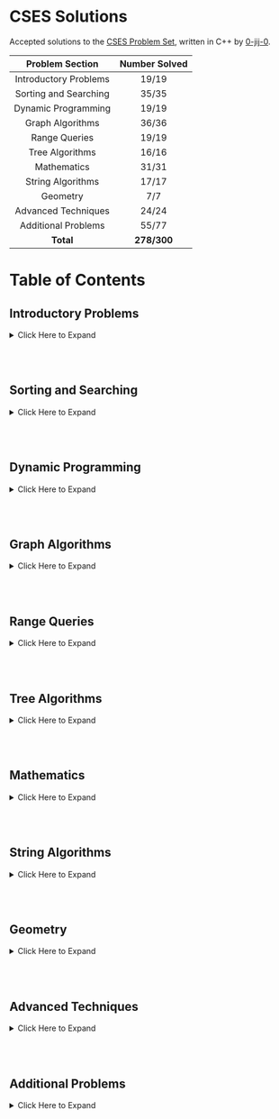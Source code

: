 # CSES Solutions

Accepted solutions to the [CSES Problem Set](https://cses.fi/problemset/), written in C++ by [0-jij-0](https://cses.fi/user/16768). 

| Problem Section       | Number Solved |
|:---------------------:|:-------------:|
| Introductory Problems |     19/19     |
| Sorting and Searching |     35/35     |
| Dynamic Programming   |     19/19     |
| Graph Algorithms      |     36/36     |
| Range Queries         |     19/19     |
| Tree Algorithms       |     16/16     |
| Mathematics           |     31/31     |
| String Algorithms     |     17/17     |
| Geometry              |      7/7      |
| Advanced Techniques   |     24/24     |
| Additional Problems   |     55/77     |
| **Total**             |  **278/300**  |

# Table of Contents

## Introductory Problems

<details>
    <summary>Click Here to Expand</summary>

1. [Weird Algorithm](/CSES%20Problem%20Set/01%20-%20Introductory%20Problems/Weird%20Algorithm.cpp)
1. [Missing Number](/CSES%20Problem%20Set/01%20-%20Introductory%20Problems/Missing%20Number.cpp)
1. [Repetitions](/CSES%20Problem%20Set/01%20-%20Introductory%20Problems/Repetitions.cpp)
1. [Increasing Array](/CSES%20Problem%20Set/01%20-%20Introductory%20Problems/Increasing%20Array.cpp)
1. [Permutations](/CSES%20Problem%20Set/01%20-%20Introductory%20Problems/Permutations%20I.cpp)
1. [Number Spiral](/CSES%20Problem%20Set/01%20-%20Introductory%20Problems/Number%20Spiral.cpp)
1. [Two Knights](/CSES%20Problem%20Set/01%20-%20Introductory%20Problems/Two%20Knights.cpp)
1. [Two Sets](/CSES%20Problem%20Set/01%20-%20Introductory%20Problems/Two%20Sets%20I.cpp)
1. [Bit Strings](/CSES%20Problem%20Set/01%20-%20Introductory%20Problems/Bit%20Strings.cpp)
1. [Trailing Zeros](/CSES%20Problem%20Set/01%20-%20Introductory%20Problems/Trailing%20Zeros.cpp)
1. [Coin Piles](/CSES%20Problem%20Set/01%20-%20Introductory%20Problems/Coin%20Piles.cpp)
1. [Palindrome Reorder](/CSES%20Problem%20Set/01%20-%20Introductory%20Problems/Palindrome%20Reorder.cpp)
1. [Gray Code](/CSES%20Problem%20Set/01%20-%20Introductory%20Problems/Gray%20Code.cpp)
1. [Tower of Hanoi](/CSES%20Problem%20Set/01%20-%20Introductory%20Problems/Tower%20of%20Hanoi.cpp)
1. [Creating Strings](/CSES%20Problem%20Set/01%20-%20Introductory%20Problems/Creating%20Strings%20I.cpp)
1. [Apple Division](/CSES%20Problem%20Set/01%20-%20Introductory%20Problems/Apple%20Division.cpp)
1. [Chessboard and Queens](/CSES%20Problem%20Set/01%20-%20Introductory%20Problems/Chessboard%20and%20Queens.cpp)
1. [Digit Queries](/CSES%20Problem%20Set/01%20-%20Introductory%20Problems/Digit%20Queries.cpp)
1. [Grid Paths](/CSES%20Problem%20Set/01%20-%20Introductory%20Problems/Grid%20Paths%20I.cpp)

</details>

<br/><br/>

## Sorting and Searching

<details>
    <summary>Click Here to Expand</summary>

1. [Distinct Numbers](/CSES%20Problem%20Set/02%20-%20Sorting%20and%20Searching/Distinct%20Numbers.cpp)
1. [Apartments](/CSES%20Problem%20Set/02%20-%20Sorting%20and%20Searching/Apartments.cpp)
1. [Ferris Wheel](/CSES%20Problem%20Set/02%20-%20Sorting%20and%20Searching/Ferris%20Wheel.cpp)
1. [Concert Tickets](/CSES%20Problem%20Set/02%20-%20Sorting%20and%20Searching/Concert%20Tickets.cpp)
1. [Restaurant Customers](/CSES%20Problem%20Set/02%20-%20Sorting%20and%20Searching/Restaurant%20Customers.cpp)
1. [Movie Festival](/CSES%20Problem%20Set/02%20-%20Sorting%20and%20Searching/Movie%20Festival%20I.cpp)
1. [Sum of Two Values](/CSES%20Problem%20Set/02%20-%20Sorting%20and%20Searching/Sum%20of%20Two%20Values.cpp)
1. [Maximum Subarray Sum](/CSES%20Problem%20Set/02%20-%20Sorting%20and%20Searching/Maximum%20Subarray%20Sum%20I.cpp)
1. [Stick Lengths](/CSES%20Problem%20Set/02%20-%20Sorting%20and%20Searching/Stick%20Lengths.cpp)
1. [Missing Coin Sum](/CSES%20Problem%20Set/02%20-%20Sorting%20and%20Searching/Missing%20Coin%20Sum.cpp)
1. [Collecting Numbers](/CSES%20Problem%20Set/02%20-%20Sorting%20and%20Searching/Collecting%20Numbers%20I.cpp)
1. [Collecting Numbers II](/CSES%20Problem%20Set/02%20-%20Sorting%20and%20Searching/Collecting%20Numbers%20II.cpp)
1. [Playlist](/CSES%20Problem%20Set/02%20-%20Sorting%20and%20Searching/Playlist.cpp)
1. [Towers](/CSES%20Problem%20Set/02%20-%20Sorting%20and%20Searching/Towers.cpp)
1. [Traffic Lights](/CSES%20Problem%20Set/02%20-%20Sorting%20and%20Searching/Traffic%20Lights.cpp)
1. [Josephus Problem I](/CSES%20Problem%20Set/02%20-%20Sorting%20and%20Searching/Josephus%20Problem%20I.cpp)
1. [Josephus Problem II](/CSES%20Problem%20Set/02%20-%20Sorting%20and%20Searching/Josephus%20Problem%20II.cpp)
1. [Nested Ranges Check](/CSES%20Problem%20Set/02%20-%20Sorting%20and%20Searching/Nested%20Ranges%20Check.cpp)
1. [Nested Ranges Count](/CSES%20Problem%20Set/02%20-%20Sorting%20and%20Searching/Nested%20Ranges%20Count.cpp)
1. [Room Allocation](/CSES%20Problem%20Set/02%20-%20Sorting%20and%20Searching/Room%20Allocation.cpp)
1. [Factory Machines](/CSES%20Problem%20Set/02%20-%20Sorting%20and%20Searching/Factory%20Machines.cpp)
1. [Tasks and Deadlines](/CSES%20Problem%20Set/02%20-%20Sorting%20and%20Searching/Tasks%20and%20Deadlines.cpp)
1. [Reading Books](/CSES%20Problem%20Set/02%20-%20Sorting%20and%20Searching/Reading%20Books.cpp)
1. [Sum of Three Values](/CSES%20Problem%20Set/02%20-%20Sorting%20and%20Searching/Sum%20of%20Three%20Values.cpp)
1. [Sum of Four Values](/CSES%20Problem%20Set/02%20-%20Sorting%20and%20Searching/Sum%20of%20Four%20Values.cpp)
1. [Nearest Smaller Values](/CSES%20Problem%20Set/02%20-%20Sorting%20and%20Searching/Nearest%20Smaller%20Values.cpp)
1. [Subarray Sums I](/CSES%20Problem%20Set/02%20-%20Sorting%20and%20Searching/Subarray%20Sums%20I.cpp)
1. [Subarray Sums II](/CSES%20Problem%20Set/02%20-%20Sorting%20and%20Searching/Subarray%20Sums%20II.cpp)
1. [Subarray Divisibility](/CSES%20Problem%20Set/02%20-%20Sorting%20and%20Searching/Subarray%20Divisibility.cpp)
1. [Subarray Distinct Values](/CSES%20Problem%20Set/02%20-%20Sorting%20and%20Searching/Subarray%20Distinct%20Values.cpp)
1. [Array Division](/CSES%20Problem%20Set/02%20-%20Sorting%20and%20Searching/Array%20Division.cpp)
1. [Sliding Median](/CSES%20Problem%20Set/02%20-%20Sorting%20and%20Searching/Sliding%20Median.cpp)
1. [Sliding Cost](/CSES%20Problem%20Set/02%20-%20Sorting%20and%20Searching/Sliding%20Cost.cpp)
1. [Movie Festival II](/CSES%20Problem%20Set/02%20-%20Sorting%20and%20Searching/Movie%20Festival%20II.cpp)
1. [Maximum Subarray Sum II](/CSES%20Problem%20Set/02%20-%20Sorting%20and%20Searching/Maximum%20Subarray%20Sum%20II.cpp)

</details>

<br/><br/>

## Dynamic Programming

<details>
    <summary>Click Here to Expand</summary>

1. [Dice Combinations](/CSES%20Problem%20Set/03%20-%20Dynamic%20Programming/Dice%20Combinations.cpp)
1. [Minimizing Coins](/CSES%20Problem%20Set/03%20-%20Dynamic%20Programming/Minimizing%20Coins.cpp)
1. [Coin Combinations I](/CSES%20Problem%20Set/03%20-%20Dynamic%20Programming/Coin%20Combinations%20I.cpp)
1. [Coin Combinations II](/CSES%20Problem%20Set/03%20-%20Dynamic%20Programming/Coin%20Combinations%20II.cpp)
1. [Removing Digits](/CSES%20Problem%20Set/03%20-%20Dynamic%20Programming/Removing%20Digits%20I.cpp)
1. [Grid Paths](/CSES%20Problem%20Set/03%20-%20Dynamic%20Programming/Grid%20Paths%20II.cpp)
1. [Book Shop](/CSES%20Problem%20Set/03%20-%20Dynamic%20Programming/Book%20Shop%20I.cpp)
1. [Array Description](/CSES%20Problem%20Set/03%20-%20Dynamic%20Programming/Array%20Description.cpp)
1. [Counting Towers](/CSES%20Problem%20Set/03%20-%20Dynamic%20Programming/Counting%20Towers.cpp)
1. [Edit Distance](/CSES%20Problem%20Set/03%20-%20Dynamic%20Programming/Edit%20Distance.cpp)
1. [Rectangle Cutting](/CSES%20Problem%20Set/03%20-%20Dynamic%20Programming/Rectangle%20Cutting.cpp)
1. [Money Sums](/CSES%20Problem%20Set/03%20-%20Dynamic%20Programming/Money%20Sums.cpp)
1. [Removal Game](/CSES%20Problem%20Set/03%20-%20Dynamic%20Programming/Removal%20Game.cpp)
1. [Two Sets II](/CSES%20Problem%20Set/03%20-%20Dynamic%20Programming/Two%20Sets%20II.cpp)
1. [Increasing Subsequence](/CSES%20Problem%20Set/03%20-%20Dynamic%20Programming/Increasing%20Subsequence%20I.cpp)
1. [Projects](/CSES%20Problem%20Set/03%20-%20Dynamic%20Programming/Projects.cpp)
1. [Elevator Rides](/CSES%20Problem%20Set/03%20-%20Dynamic%20Programming/Elevator%20Rides.cpp)
1. [Counting Tilings](/CSES%20Problem%20Set/03%20-%20Dynamic%20Programming/Counting%20Tilings.cpp)
1. [Counting Numbers](/CSES%20Problem%20Set/03%20-%20Dynamic%20Programming/Counting%20Numbers.cpp)

</details>

<br/><br/>

## Graph Algorithms

<details>
    <summary>Click Here to Expand</summary>

1. [Counting Rooms](/CSES%20Problem%20Set/04%20-%20Graph%20Algorithms/Counting%20Rooms.cpp)
1. [Labyrinth](/CSES%20Problem%20Set/04%20-%20Graph%20Algorithms/Labyrinth.cpp)
1. [Building Roads](/CSES%20Problem%20Set/04%20-%20Graph%20Algorithms/Building%20Roads.cpp)
1. [Message Route](/CSES%20Problem%20Set/04%20-%20Graph%20Algorithms/Message%20Route.cpp)
1. [Building Teams](/CSES%20Problem%20Set/04%20-%20Graph%20Algorithms/Building%20Teams.cpp)
1. [Round Trip](/CSES%20Problem%20Set/04%20-%20Graph%20Algorithms/Round%20Trip%20I.cpp)
1. [Monsters](/CSES%20Problem%20Set/04%20-%20Graph%20Algorithms/Monsters.cpp)
1. [Shortest Routes I](/CSES%20Problem%20Set/04%20-%20Graph%20Algorithms/Shortest%20Routes%20I.cpp)
1. [Shortest Routes II](/CSES%20Problem%20Set/04%20-%20Graph%20Algorithms/Shortest%20Routes%20II.cpp)
1. [High Score](/CSES%20Problem%20Set/04%20-%20Graph%20Algorithms/High%20Score.cpp)
1. [Flight Discount](/CSES%20Problem%20Set/04%20-%20Graph%20Algorithms/Flight%20Discount.cpp)
1. [Cycle Finding](/CSES%20Problem%20Set/04%20-%20Graph%20Algorithms/Cycle%20Finding.cpp)
1. [Flight Routes](/CSES%20Problem%20Set/04%20-%20Graph%20Algorithms/Flight%20Routes.cpp)
1. [Round Trip II](/CSES%20Problem%20Set/04%20-%20Graph%20Algorithms/Round%20Trip%20II.cpp)
1. [Course Schedule](/CSES%20Problem%20Set/04%20-%20Graph%20Algorithms/Course%20Schedule%20I.cpp)
1. [Longest Flight Route](/CSES%20Problem%20Set/04%20-%20Graph%20Algorithms/Longest%20Flight%20Route.cpp)
1. [Game Routes](/CSES%20Problem%20Set/04%20-%20Graph%20Algorithms/Game%20Routes.cpp)
1. [Investigation](/CSES%20Problem%20Set/04%20-%20Graph%20Algorithms/Investigation.cpp)
1. [Planets Queries I](/CSES%20Problem%20Set/04%20-%20Graph%20Algorithms/Planets%20Queries%20I.cpp)
1. [Planets Queries II](/CSES%20Problem%20Set/04%20-%20Graph%20Algorithms/Planets%20Queries%20II.cpp)
1. [Planets Cycles](/CSES%20Problem%20Set/04%20-%20Graph%20Algorithms/Planets%20Cycles.cpp)
1. [Road Reparation](/CSES%20Problem%20Set/04%20-%20Graph%20Algorithms/Road%20Reparation.cpp)
1. [Road Construction](/CSES%20Problem%20Set/04%20-%20Graph%20Algorithms/Road%20Construction.cpp)
1. [Flight Routes Check](/CSES%20Problem%20Set/04%20-%20Graph%20Algorithms/Flight%20Routes%20Check.cpp)
1. [Planets and Kingdoms](/CSES%20Problem%20Set/04%20-%20Graph%20Algorithms/Planets%20and%20Kingdoms.cpp)
1. [Giant Pizza](/CSES%20Problem%20Set/04%20-%20Graph%20Algorithms/Giant%20Pizza.cpp)
1. [Coin Collector](/CSES%20Problem%20Set/04%20-%20Graph%20Algorithms/Coin%20Collector.cpp)
1. [Mail Delivery](/CSES%20Problem%20Set/04%20-%20Graph%20Algorithms/Mail%20Delivery.cpp)
1. [De Bruijn Sequence](/CSES%20Problem%20Set/04%20-%20Graph%20Algorithms/De%20Bruijn%20Sequence.cpp)
1. [Teleporters Path](/CSES%20Problem%20Set/04%20-%20Graph%20Algorithms/Teleporters%20Path.cpp)
1. [Hamiltonian Flights](/CSES%20Problem%20Set/04%20-%20Graph%20Algorithms/Hamiltonian%20Flights.cpp)
1. [Knight's Tour](/CSES%20Problem%20Set/04%20-%20Graph%20Algorithms/Knight's%20Tour.cpp)
1. [Download Speed](/CSES%20Problem%20Set/04%20-%20Graph%20Algorithms/Download%20Speed.cpp)
1. [Police Chase](/CSES%20Problem%20Set/04%20-%20Graph%20Algorithms/Police%20Chase.cpp)
1. [School Dance](/CSES%20Problem%20Set/04%20-%20Graph%20Algorithms/School%20Dance.cpp)
1. [Distinct Routes](/CSES%20Problem%20Set/04%20-%20Graph%20Algorithms/Distinct%20Routes%20I.cpp)

</details>

<br/><br/>

## Range Queries

<details>
    <summary>Click Here to Expand</summary>

1. [Static Range Sum Queries](/CSES%20Problem%20Set/05%20-%20Range%20Queries/Static%20Range%20Sum%20Queries.cpp)
1. [Static Range Minimum Queries](/CSES%20Problem%20Set/05%20-%20Range%20Queries/Static%20Range%20Minimum%20Queries.cpp)
1. [Dynamic Range Sum Queries](/CSES%20Problem%20Set/05%20-%20Range%20Queries/Dynamic%20Range%20Sum%20Queries.cpp)
1. [Dynamic Range Minimum Queries](/CSES%20Problem%20Set/05%20-%20Range%20Queries/Dynamic%20Range%20Minimum%20Queries.cpp)
1. [Range XOR Queries](/CSES%20Problem%20Set/05%20-%20Range%20Queries/Range%20XOR%20Queries.cpp)
1. [Range Update Queries](/CSES%20Problem%20Set/05%20-%20Range%20Queries/Range%20Update%20Queries.cpp)
1. [Forest Queries](/CSES%20Problem%20Set/05%20-%20Range%20Queries/Forest%20Queries%20I.cpp)
1. [Hotel Queries](/CSES%20Problem%20Set/05%20-%20Range%20Queries/Hotel%20Queries.cpp)
1. [List Removals](/CSES%20Problem%20Set/05%20-%20Range%20Queries/List%20Removals.cpp)
1. [Salary Queries](/CSES%20Problem%20Set/05%20-%20Range%20Queries/Salary%20Queries.cpp)
1. [Prefix Sum Queries](/CSES%20Problem%20Set/05%20-%20Range%20Queries/Prefix%20Sum%20Queries.cpp)
1. [Pizzeria Queries](/CSES%20Problem%20Set/05%20-%20Range%20Queries/Pizzeria%20Queries.cpp)
1. [Subarray Sum Queries](/CSES%20Problem%20Set/05%20-%20Range%20Queries/Subarray%20Sum%20Queries.cpp)
1. [Distinct Values Queries](/CSES%20Problem%20Set/05%20-%20Range%20Queries/Distinct%20Values%20Queries.cpp)
1. [Increasing Array Queries](/CSES%20Problem%20Set/05%20-%20Range%20Queries/Increasing%20Array%20Queries.cpp)
1. [Forest Queries II](/CSES%20Problem%20Set/05%20-%20Range%20Queries/Forest%20Queries%20II.cpp)
1. [Range Updates and Sums](/CSES%20Problem%20Set/05%20-%20Range%20Queries/Range%20Updates%20and%20Sums.cpp)
1. [Polynomial Queries](/CSES%20Problem%20Set/05%20-%20Range%20Queries/Polynomial%20Queries.cpp)
1. [Range Queries and Copies](/CSES%20Problem%20Set/05%20-%20Range%20Queries/Range%20Queries%20and%20Copies.cpp)

</details>

<br/><br/>

## Tree Algorithms

<details>
    <summary>Click Here to Expand</summary>

1. [Subordinates](/CSES%20Problem%20Set/06%20-%20Tree%20Algorithms/Subordinates.cpp)
1. [Tree Matching](/CSES%20Problem%20Set/06%20-%20Tree%20Algorithms/Tree%20Matching.cpp)
1. [Tree Diameter](/CSES%20Problem%20Set/06%20-%20Tree%20Algorithms/Tree%20Diameter.cpp)
1. [Tree Distances I](/CSES%20Problem%20Set/06%20-%20Tree%20Algorithms/Tree%20Distances%20I.cpp)
1. [Tree Distances II](/CSES%20Problem%20Set/06%20-%20Tree%20Algorithms/Tree%20Distances%20II.cpp)
1. [Company Queries I](/CSES%20Problem%20Set/06%20-%20Tree%20Algorithms/Company%20Queries%20I.cpp)
1. [Company Queries II](/CSES%20Problem%20Set/06%20-%20Tree%20Algorithms/Company%20Queries%20II.cpp)
1. [Distance Queries](/CSES%20Problem%20Set/06%20-%20Tree%20Algorithms/Distance%20Queries.cpp)
1. [Counting Paths](/CSES%20Problem%20Set/06%20-%20Tree%20Algorithms/Counting%20Paths.cpp)
1. [Subtree Queries](/CSES%20Problem%20Set/06%20-%20Tree%20Algorithms/Subtree%20Queries.cpp)
1. [Path Queries](/CSES%20Problem%20Set/06%20-%20Tree%20Algorithms/Path%20Queries%20I.cpp)
1. [Path Queries II](/CSES%20Problem%20Set/06%20-%20Tree%20Algorithms/Path%20Queries%20II.cpp)
1. [Distinct Colors](/CSES%20Problem%20Set/06%20-%20Tree%20Algorithms/Distinct%20Colors.cpp)
1. [Finding a Centroid](/CSES%20Problem%20Set/06%20-%20Tree%20Algorithms/Finding%20a%20Centroid.cpp)
1. [Fixed-Length Paths I](/CSES%20Problem%20Set/06%20-%20Tree%20Algorithms/Fixed%20Length%20Paths%20I.cpp)
1. [Fixed-Length Paths II](/CSES%20Problem%20Set/06%20-%20Tree%20Algorithms/Fixed%20Length%20Paths%20II.cpp)

</details>

<br/><br/>

## Mathematics

<details>
    <summary>Click Here to Expand</summary>

1. [Josephus Queries](/CSES%20Problem%20Set/07%20-%20Mathematics/Josephus%20Queries.cpp)
1. [Exponentiation](/CSES%20Problem%20Set/07%20-%20Mathematics/Exponentiation%20I.cpp)
1. [Exponentiation II](/CSES%20Problem%20Set/07%20-%20Mathematics/Exponentiation%20II.cpp)
1. [Counting Divisors](/CSES%20Problem%20Set/07%20-%20Mathematics/Counting%20Divisors.cpp)
1. [Common Divisors](/CSES%20Problem%20Set/07%20-%20Mathematics/Common%20Divisors.cpp)
1. [Sum of Divisors](/CSES%20Problem%20Set/07%20-%20Mathematics/Sum%20of%20Divisors.cpp)
1. [Divisor Analysis](/CSES%20Problem%20Set/07%20-%20Mathematics/Divisor%20Analysis.cpp)
1. [Prime Multiples](/CSES%20Problem%20Set/07%20-%20Mathematics/Prime%20Multiples.cpp)
1. [Counting Coprime Pairs](/CSES%20Problem%20Set/07%20-%20Mathematics/Counting%20Coprime%20Pairs.cpp)
1. [Binomial Coefficients](/CSES%20Problem%20Set/07%20-%20Mathematics/Binomial%20Coefficients.cpp)
1. [Creating Strings II](/CSES%20Problem%20Set/07%20-%20Mathematics/Creating%20Strings%20II.cpp)
1. [Distributing Apples](/CSES%20Problem%20Set/07%20-%20Mathematics/Distributing%20Apples.cpp)
1. [Christmas Party](/CSES%20Problem%20Set/07%20-%20Mathematics/Christmas%20Party.cpp)
1. [Bracket Sequences I](/CSES%20Problem%20Set/07%20-%20Mathematics/Bracket%20Sequences%20I.cpp)
1. [Bracket Sequences II](/CSES%20Problem%20Set/07%20-%20Mathematics/Bracket%20Sequences%20II.cpp)
1. [Counting Necklaces](/CSES%20Problem%20Set/07%20-%20Mathematics/Counting%20Necklaces.cpp)
1. [Counting Grids](/CSES%20Problem%20Set/07%20-%20Mathematics/Counting%20Grids.cpp)
1. [Fibonacci Numbers](/CSES%20Problem%20Set/07%20-%20Mathematics/Fibonacci%20Numbers.cpp)
1. [Throwing Dice](/CSES%20Problem%20Set/07%20-%20Mathematics/Throwing%20Dice.cpp)
1. [Graph Paths I](/CSES%20Problem%20Set/07%20-%20Mathematics/Graph%20Paths%20I.cpp)
1. [Graph Paths II](/CSES%20Problem%20Set/07%20-%20Mathematics/Graph%20Paths%20II.cpp)
1. [Dice Probability](/CSES%20Problem%20Set/07%20-%20Mathematics/Dice%20Probability.cpp)
1. [Moving Robots](/CSES%20Problem%20Set/07%20-%20Mathematics/Moving%20Robots.cpp)
1. [Candy Lottery](/CSES%20Problem%20Set/07%20-%20Mathematics/Candy%20Lottery.cpp)
1. [Inversion Probability](/CSES%20Problem%20Set/07%20-%20Mathematics/Inversion%20Probability.cpp)
1. [Stick Game](/CSES%20Problem%20Set/07%20-%20Mathematics/Stick%20Game.cpp)
1. [Nim Game I](/CSES%20Problem%20Set/07%20-%20Mathematics/Nim%20Game%20I.cpp)
1. [Nim Game II](/CSES%20Problem%20Set/07%20-%20Mathematics/Nim%20Game%20II.cpp)
1. [Stair Game](/CSES%20Problem%20Set/07%20-%20Mathematics/Stair%20Game.cpp)
1. [Grundy's Game](/CSES%20Problem%20Set/07%20-%20Mathematics/Grundy's%20Game.cpp)
1. [Another Game](/CSES%20Problem%20Set/07%20-%20Mathematics/Another%20Game.cpp)

</details>

<br/><br/>

## String Algorithms

<details>
    <summary>Click Here to Expand</summary>

1. [Word Combinations](/CSES%20Problem%20Set/08%20-%20String%20Algorithms/Word%20Combinations.cpp)
1. [String Matching](/CSES%20Problem%20Set/08%20-%20String%20Algorithms/String%20Matching.cpp)
1. [Finding Borders](/CSES%20Problem%20Set/08%20-%20String%20Algorithms/Finding%20Borders.cpp)
1. [Finding Periods](/CSES%20Problem%20Set/08%20-%20String%20Algorithms/Finding%20Periods.cpp)
1. [Minimal Rotation](/CSES%20Problem%20Set/08%20-%20String%20Algorithms/Minimal%20Rotation.cpp)
1. [Longest Palindrome](/CSES%20Problem%20Set/08%20-%20String%20Algorithms/Longest%20Palindrome.cpp)
1. [Required Substring](/CSES%20Problem%20Set/08%20-%20String%20Algorithms/Required%20Substring.cpp)
1. [Palindrome Queries](/CSES%20Problem%20Set/08%20-%20String%20Algorithms/Palindrome%20Queries.cpp)
1. [Finding Patterns](/CSES%20Problem%20Set/08%20-%20String%20Algorithms/Finding%20Patterns.cpp)
1. [Counting Patterns](/CSES%20Problem%20Set/08%20-%20String%20Algorithms/Counting%20Patterns.cpp)
1. [Pattern Positions](/CSES%20Problem%20Set/08%20-%20String%20Algorithms/Pattern%20Positions.cpp)
1. [Distinct Substrings](/CSES%20Problem%20Set/08%20-%20String%20Algorithms/Distinct%20Substrings.cpp)
1. [Repeating Substring](/CSES%20Problem%20Set/08%20-%20String%20Algorithms/Repeating%20Substring.cpp)
1. [String Functions](/CSES%20Problem%20Set/08%20-%20String%20Algorithms/String%20Functions.cpp)
1. [Substring Order I](/CSES%20Problem%20Set/08%20-%20String%20Algorithms/Substring%20Order%20I.cpp)
1. [Substring Order II](/CSES%20Problem%20Set/08%20-%20String%20Algorithms/Substring%20Order%20II.cpp)
1. [Substring Distribution](/CSES%20Problem%20Set/08%20-%20String%20Algorithms/Substring%20Distribution.cpp)

</details>

<br/><br/>

## Geometry

<details>
    <summary>Click Here to Expand</summary>

1. [Point Location Test](/CSES%20Problem%20Set/09%20-%20Geometry/Point%20Location%20Test.cpp)
1. [Line Segment Intersection](/CSES%20Problem%20Set/09%20-%20Geometry/Line%20Segment%20Intersection.cpp)
1. [Polygon Area](/CSES%20Problem%20Set/09%20-%20Geometry/Polygon%20Area.cpp)
1. [Point in Polygon](/CSES%20Problem%20Set/09%20-%20Geometry/Point%20in%20Polygon.cpp)
1. [Polygon Lattice Points](/CSES%20Problem%20Set/09%20-%20Geometry/Polygon%20Lattice%20Points.cpp)
1. [Minimum Euclidean Distance](/CSES%20Problem%20Set/09%20-%20Geometry/Minimum%20Euclidean%20Distance.cpp)
1. [Convex Hull](/CSES%20Problem%20Set/09%20-%20Geometry/Convex%20Hull.cpp)

</details>

<br/><br/>

## Advanced Techniques

<details>
    <summary>Click Here to Expand</summary>

1. [Meet in the Middle](/CSES%20Problem%20Set/10%20-%20Advanced%20Techniques/Meet%20in%20the%20Middle.cpp)
1. [Hamming Distance](/CSES%20Problem%20Set/10%20-%20Advanced%20Techniques/Hamming%20Distance.cpp)
1. [Beautiful Subgrids](/CSES%20Problem%20Set/10%20-%20Advanced%20Techniques/Beautiful%20Subgrids.cpp)
1. [Reachable Nodes](/CSES%20Problem%20Set/10%20-%20Advanced%20Techniques/Reachable%20Nodes.cpp)
1. [Reachability Queries](/CSES%20Problem%20Set/10%20-%20Advanced%20Techniques/Reachability%20Queries.cpp)
1. [Cut and Paste](/CSES%20Problem%20Set/10%20-%20Advanced%20Techniques/Cut%20and%20Paste.cpp)
1. [Substring Reversals](/CSES%20Problem%20Set/10%20-%20Advanced%20Techniques/Substring%20Reversals.cpp)
1. [Reversals and Sums](/CSES%20Problem%20Set/10%20-%20Advanced%20Techniques/Reversals%20and%20Sums.cpp)
1. [Necessary Roads](/CSES%20Problem%20Set/10%20-%20Advanced%20Techniques/Necessary%20Roads.cpp)
1. [Necessary Cities](/CSES%20Problem%20Set/10%20-%20Advanced%20Techniques/Necessary%20Cities.cpp)
1. [Eulerian Subgraphs](/CSES%20Problem%20Set/10%20-%20Advanced%20Techniques/Eulerian%20Subgraphs.cpp)
1. [Monster Game I](/CSES%20Problem%20Set/10%20-%20Advanced%20Techniques/Monster%20Game%20I.cpp)
1. [Monster Game II](/CSES%20Problem%20Set/10%20-%20Advanced%20Techniques/Monster%20Game%20II.cpp)
1. [Subarray Squares](/CSES%20Problem%20Set/10%20-%20Advanced%20Techniques/Subarray%20Squares.cpp)
1. [Houses and Schools](/CSES%20Problem%20Set/10%20-%20Advanced%20Techniques/Houses%20and%20Schools.cpp)
1. [Knuth Division](/CSES%20Problem%20Set/10%20-%20Advanced%20Techniques/Knuth%20Division.cpp)
1. [Apples and Bananas](/CSES%20Problem%20Set/10%20-%20Advanced%20Techniques/Apples%20and%20Bananas.cpp)
1. [One Bit Positions](/CSES%20Problem%20Set/10%20-%20Advanced%20Techniques/One%20Bit%20Positions.cpp)
1. [Signal Processing](/CSES%20Problem%20Set/10%20-%20Advanced%20Techniques/Signal%20Processing.cpp)
1. [New Roads Queries](/CSES%20Problem%20Set/10%20-%20Advanced%20Techniques/New%20Roads%20Queries.cpp)
1. [Dynamic Connectivity](/CSES%20Problem%20Set/10%20-%20Advanced%20Techniques/Dynamic%20Connectivity.cpp)
1. [Parcel Delivery](/CSES%20Problem%20Set/10%20-%20Advanced%20Techniques/Parcel%20Delivery.cpp)
1. [Task Assignment](/CSES%20Problem%20Set/10%20-%20Advanced%20Techniques/Task%20Assignment.cpp)
1. [Distinct Routes II](/CSES%20Problem%20Set/10%20-%20Advanced%20Techniques/Distinct%20Routes%20II.cpp)

</details>

<br/><br/>

## Additional Problems

<details>
    <summary>Click Here to Expand</summary>

1. [Shortest Subsequence](/CSES%20Problem%20Set/11%20-%20Additional%20Problems/Shortest%20Subsequence.cpp)
1. [Counting Bits](/CSES%20Problem%20Set/11%20-%20Additional%20Problems/Counting%20Bits.cpp)
1. [Swap Game](/CSES%20Problem%20Set/11%20-%20Additional%20Problems/Swap%20Game.cpp)
1. [Prüfer Code](/CSES%20Problem%20Set/11%20-%20Additional%20Problems/Prufer%20Code.cpp)
1. [Acyclic Graph Edges](/CSES%20Problem%20Set/11%20-%20Additional%20Problems/Acyclic%20Graph%20Edges.cpp)
1. [Strongly Connected Edges](/CSES%20Problem%20Set/11%20-%20Additional%20Problems/Strongly%20Connected%20Edges.cpp)
1. [Even Outdegree Edges](/CSES%20Problem%20Set/11%20-%20Additional%20Problems/Even%20Outdegree%20Edges.cpp)
1. [Multiplication Table](/CSES%20Problem%20Set/11%20-%20Additional%20Problems/Multiplication%20Table.cpp)
1. [Advertisement](/CSES%20Problem%20Set/11%20-%20Additional%20Problems/Advertisement.cpp)
1. [Special Substrings](/CSES%20Problem%20Set/11%20-%20Additional%20Problems/Special%20Substrings.cpp)
1. [Permutation Inversions](/CSES%20Problem%20Set/11%20-%20Additional%20Problems/Permutation%20Inversions.cpp)
1. [Maximum XOR Subarray](/CSES%20Problem%20Set/11%20-%20Additional%20Problems/Maximum%20XOR%20Subarray.cpp)
1. [Movie Festival Queries](/CSES%20Problem%20Set/11%20-%20Additional%20Problems/Movie%20Festival%20Queries.cpp)
1. [Chess Tournament](/CSES%20Problem%20Set/11%20-%20Additional%20Problems/Chess%20Tournament.cpp)
1. [Tree Traversals](/CSES%20Problem%20Set/11%20-%20Additional%20Problems/Tree%20Traversals.cpp)
1. [Network Renovation](/CSES%20Problem%20Set/11%20-%20Additional%20Problems/Network%20Renovation.cpp)
1. [Graph Girth](/CSES%20Problem%20Set/11%20-%20Additional%20Problems/Graph%20Girth.cpp)
1. [Intersection Points](/CSES%20Problem%20Set/11%20-%20Additional%20Problems/Intersection%20Points.cpp)
1. [Inverse Inversions](/CSES%20Problem%20Set/11%20-%20Additional%20Problems/Inverse%20Inversions.cpp)
1. [Monotone Subsequences](/CSES%20Problem%20Set/11%20-%20Additional%20Problems/Monotone%20Subsequences.cpp)
1. [String Reorder](/CSES%20Problem%20Set/11%20-%20Additional%20Problems/String%20Reorder.cpp)
1. [Stack Weights](/CSES%20Problem%20Set/11%20-%20Additional%20Problems/Stack%20Weights.cpp)
1. [Pyramid Array](/CSES%20Problem%20Set/11%20-%20Additional%20Problems/Pyramid%20Array.cpp)
1. [Increasing Subsequence II](/CSES%20Problem%20Set/11%20-%20Additional%20Problems/Increasing%20Subsequence%20II.cpp)
1. [String Removals](/CSES%20Problem%20Set/11%20-%20Additional%20Problems/String%20Removals.cpp)
1. [Bit Inversions](/CSES%20Problem%20Set/11%20-%20Additional%20Problems/Bit%20Inversions.cpp)
1. [XOR Pyramid](/CSES%20Problem%20Set/11%20-%20Additional%20Problems/XOR%20Pyramid.cpp)
1. [Writing Numbers](/CSES%20Problem%20Set/11%20-%20Additional%20Problems/Writing%20Numbers.cpp)
1. [String Transform](/CSES%20Problem%20Set/11%20-%20Additional%20Problems/String%20Transform.cpp)
1. Letter Pair Move Game
1. [Maximum Building I](/CSES%20Problem%20Set/11%20-%20Additional%20Problems/Maximum%20Building%20I.cpp)
1. [Sorting Methods](/CSES%20Problem%20Set/11%20-%20Additional%20Problems/Sorting%20Methods.cpp)
1. [Cyclic Array](/CSES%20Problem%20Set/11%20-%20Additional%20Problems/Cyclic%20Array.cpp)
1. List of Sums
1. [Increasing Array II](/CSES%20Problem%20Set/11%20-%20Additional%20Problems/Increasing%20Array%20II.cpp)
1. Food Division
1. [Bit Problem](/CSES%20Problem%20Set/11%20-%20Additional%20Problems/Bit%20Problem.cpp)
1. [Swap Round Sorting](/CSES%20Problem%20Set/11%20-%20Additional%20Problems/Swap%20Round%20Sorting.cpp)
1. Binary Subsequences
1. [Tree Isomorphism I](/CSES%20Problem%20Set/11%20-%20Additional%20Problems/Tree%20Isomorphism%20I.cpp)
1. [Counting Sequences](/CSES%20Problem%20Set/11%20-%20Additional%20Problems/Counting%20Sequences.cpp)
1. [Critical Cities](/CSES%20Problem%20Set/11%20-%20Additional%20Problems/Critical%20Cities.cpp)
1. [School Excursion](/CSES%20Problem%20Set/11%20-%20Additional%20Problems/School%20Excursion.cpp)
1. [Coin Grid](/CSES%20Problem%20Set/11%20-%20Additional%20Problems/Coin%20Grid.cpp)
1. Robot Path
1. Programmers and Artists
1. [Course Schedule II](/CSES%20Problem%20Set/11%20-%20Additional%20Problems/Course%20Schedule%20II.cpp)
1. Removing Digits II
1. Coin Arrangement
1. [Counting Bishops](/CSES%20Problem%20Set/11%20-%20Additional%20Problems/Counting%20Bishops.cpp)
1. [Grid Puzzle I](/CSES%20Problem%20Set/11%20-%20Additional%20Problems/Grid%20Puzzle%20I.cpp)
1. [Grid Puzzle II](/CSES%20Problem%20Set/11%20-%20Additional%20Problems/Grid%20Puzzle%20II.cpp)
1. [Empty String](/CSES%20Problem%20Set/11%20-%20Additional%20Problems/Empty%20String.cpp)
1. [Grid Paths](/CSES%20Problem%20Set/11%20-%20Additional%20Problems/Grid%20Paths%20III.cpp)
1. [Bit Substrings](/CSES%20Problem%20Set/11%20-%20Additional%20Problems/Bit%20Substrings.cpp)
1. Reversal Sorting
1. Counting Reorders
1. Book Shop II
1. [Network Breakdown](/CSES%20Problem%20Set/11%20-%20Additional%20Problems/Network%20Breakdown.cpp)
1. [Visiting Cities](/CSES%20Problem%20Set/11%20-%20Additional%20Problems/Visiting%20Cities.cpp)
1. Missing Coin Sum Queries
1. [Number Grid](/CSES%20Problem%20Set/11%20-%20Additional%20Problems/Number%20Grid.cpp)
1. [Maximum Building II](/CSES%20Problem%20Set/11%20-%20Additional%20Problems/Maximum%20Building%20II.cpp)
1. Filling Trominos
1. [Stick Divisions](/CSES%20Problem%20Set/11%20-%20Additional%20Problems/Stick%20Divisions.cpp)
1. Coding Company
1. [Flight Route Requests](/CSES%20Problem%20Set/11%20-%20Additional%20Problems/Flight%20Route%20Requests.cpp)
1. Two Stacks Sorting
1. [Tree Isomorphism II](/CSES%20Problem%20Set/11%20-%20Additional%20Problems/Tree%20Isomorphism%20II.cpp)
1. Forbidden Cities
1. [Area of Rectangles](/CSES%20Problem%20Set/11%20-%20Additional%20Problems/Area%20of%20Rectangles.cpp)
1. Grid Completion
1. Creating Offices
1. Permutations II
1. Functional Graph Distribution
1. New Flight Routes
1. Grid Path Construction

</details>